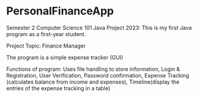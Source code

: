 # PersonalFinanceApp
Semester 2 Computer Science 101 Java Project 2023:
This is my first Java program as a first-year student.

Project Topic: Finance Manager

The program is a simple expense tracker (GUI)

Functions of program:
Uses file handling to store information,
Login & Registration,
User Verification,
Password confirmation,
Expense Tracking (calculates balance from income and expenses),
Timeline(display the entries of the expense tracking in a table)

